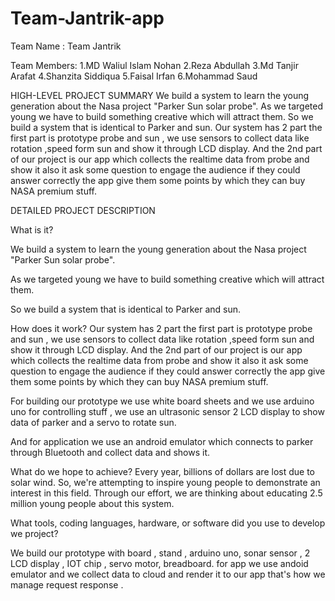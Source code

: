 # Team-Jantrik-app
Team Name : Team Jantrik

Team Members: 1.MD Waliul Islam Nohan 2.Reza Abdullah 3.Md Tanjir Arafat 4.Shanzita Siddiqua 5.Faisal Irfan 6.Mohammad Saud

HIGH-LEVEL PROJECT SUMMARY We build a system to learn the young generation about the Nasa project "Parker Sun solar probe". As we targeted young we have to build something creative which will attract them. So we build a system that is identical to Parker and sun. Our system has 2 part the first part is prototype probe and sun , we use sensors to collect data like rotation ,speed form sun and show it through LCD display. And the 2nd part of our project is our app which collects the realtime data from probe and show it also it ask some question to engage the audience if they could answer correctly the app give them some points by which they can buy NASA premium stuff.

DETAILED PROJECT DESCRIPTION

What is it?

We build a system to learn the young generation about the Nasa project "Parker Sun solar probe".

As we targeted young we have to build something creative which will attract them.

So we build a system that is identical to Parker and sun.

How does it work? Our system has 2 part the first part is prototype probe and sun , we use sensors to collect data like rotation ,speed form sun and show it through LCD display. And the 2nd part of our project is our app which collects the realtime data from probe and show it also it ask some question to engage the audience if they could answer correctly the app give them some points by which they can buy NASA premium stuff.

For building our prototype we use white board sheets and we use arduino uno for controlling stuff , we use an ultrasonic sensor 2 LCD display to show data of parker and a servo to rotate sun.

And for application we use an android emulator which connects to parker through Bluetooth and collect data and shows it.

What do we hope to achieve? Every year, billions of dollars are lost due to solar wind. So, we're attempting to inspire young people to demonstrate an interest in this field. Through our effort, we are thinking about educating 2.5 million young people about this system.

What tools, coding languages, hardware, or software did you use to develop we project?

We build our prototype with board , stand , arduino uno, sonar sensor , 2 LCD display , IOT chip , servo motor, breadboard. for app we use andoid emulator and we collect data to cloud and render it to our app that's how we manage request response .
